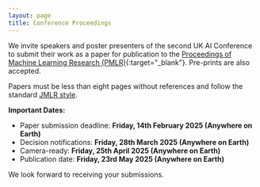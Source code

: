 ```yaml
---
layout: page
title: Conference Proceedings
---
```


We invite speakers and poster presenters of the second UK AI Conference to submit their work as a paper for publication to the
[Proceedings of Machine Learning Research (PMLR)](https://proceedings.mlr.press/){:target="_blank"}. Pre-prints are 
also accepted.

Papers must be less than eight pages without references and follow the standard [JMLR style](https://ctan.org/tex-archive/macros/latex/contrib/jmlr).

**Important Dates:**

- Paper submission deadline: **Friday, 14th February 2025 (Anywhere on Earth)**
- Decision notifications: **Friday, 28th March 2025 (Anywhere on Earth)**
- Camera-ready: **Friday, 25th April 2025 (Anywhere on Earth)**
- Publication date: **Friday, 23rd May 2025 (Anywhere on Earth)**

We look forward to receiving your submissions.
